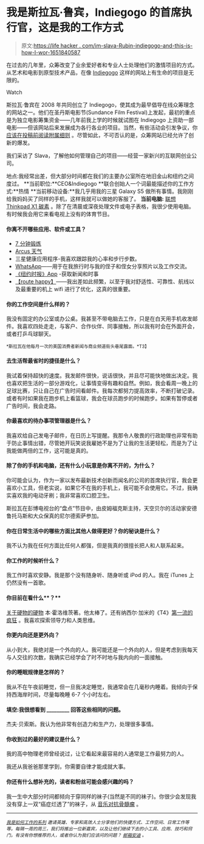 # 我是斯拉瓦·鲁宾，Indiegogo 的首席执行官，这是我的工作方式

> 原文:[https://life hacker . com/im-slava-Rubin-indiegogo-and-this-is-how-I-wor-1651840587](https://lifehacker.com/im-slava-rubin-ceo-of-indiegogo-and-this-is-how-i-wor-1651840587)

在过去的几年里，众筹改变了业余爱好者和专业人士处理他们的激情项目的方式。从艺术和电影到原型技术产品，在像 [Indiegogo](http://www.indiegogo.com) 这样的网站上有生命的项目是无限的。

Watch

斯拉瓦·鲁宾在 2008 年共同创立了 Indiegogo，使其成为最早倡导在线众筹理念的网站之一。他们在圣丹斯电影节(Sundance Film Festival)上发起，最初的重点是为独立电影筹集资金——几年前我上学的时候就试图在 Indiegogo 上资助一部电影——但该网站后来发展成为各行各业的项目。当然，有些活动会引发争议，你 [应该在投稿前阅读附属细则](https://lifehacker.com/should-i-contribute-to-crowdfunding-campaigns-like-kic-1645706301) 。尽管如此，不可否认的是，众筹网站已经允许了创新的爆发。

我们采访了 Slava，了解他如何管理自己的项目——经营一家新兴的互联网创业公司。

地点:我经常出差，但大部分时间都在我们的主要办公室所在地旧金山和纽约之间度过。
**当前职位:**CEO&Indiegogo
**联合创始人一个词最能描述你的工作方式:**热情
**当前移动设备:**我几乎用我的三星 Galaxy S5 做所有事情。我刚刚给我妈妈买了同样的手机，这样我就可以做她的客服了。
**当前电脑:** [联想 Thinkpad X1 碳素](https://gizmodo.com/lenovo-thinkpad-x1-carbon-review-what-the-future-of-la-5935723) 。除了在清晨或深夜处理文件或电子表格，我很少使用电脑。有时候我会用它来看电视上没有的体育节目。

#### 你离不开哪些应用、软件或工具？

*   [7 分钟锻炼](http://lifehacker.com/get-the-scientific-7-minute-workout-on-any-device-with-1650447296)
*   [Arcus 天气](http://www.arcusweather.com/)
*   三星健康应用程序-我喜欢跟踪我的心率和步行步数。
*   [WhatsApp](http://lifehacker.com/whats-the-deal-with-all-these-messaging-apps-1561543034)——用于在我旅行时与我的侄子和侄女分享照片以及工作交流。
*   [《纽约时报》App](http://www.nytimes.com/services/mobile/) -获取新闻和时事
*   [【route happy】](http://lifehacker.com/routehappy-ranks-flights-based-on-the-best-experience-a-5971790)——我出差如此频繁，以至于我对舒适性、可靠性、航线以及最重要的机上 wifi 进行了优化，这真的很重要。

#### 你的工作空间是什么样的？

我没有固定的办公室或办公桌。我甚至不带电脑去工作，只是在白天用手机收发邮件。我喜欢四处走走，与客户、合作伙伴、同事接触，所以我有时会在外面开会，或者打乒乓球聊天。

<small>*斯拉瓦在他每月一次的美国消费者新闻与商业频道街头巷尾露面。*T3】</small>

#### 去生活帮最省时的捷径是什么？

我试着保持超快的速度。我发邮件很快，说话很快，并且尽可能快地做出决定。我也喜欢把生活的一部分游戏化，让事情变得有趣和自然。例如，我会看周一晚上的足球比赛，只让自己在广告时间看邮件。我每次都努力提高效率，不断打破记录。或者有时如果我在跑步机上看篮球，我会在球员跑步的时候跑步。如果有暂停或者广告时间，我会走路。

#### 你最喜欢的待办事项管理器是什么？

我喜欢给自己发电子邮件，在日历上写提醒。我那令人敬畏的行政助理也非常有助于防止事情出错，尽管她开玩笑说我雇她不是为了让我的生活更轻松，而是为了让我能做两倍的工作，这可能是真的。

#### 除了你的手机和电脑，还有什么小玩意是你离不开的，为什么？

你可能会认为，作为一家以发布最新技术创新而闻名的公司的首席执行官，我会更喜欢小工具，但老实说，如果它不在我的手机上，我可能不会使用它。不过，我确实喜欢我的电动牙刷；我非常喜欢口腔卫生。

斯拉瓦在彭博电视台的“盘点”节目中，由皮姆福克斯主持，天空贝尔的活动家安德鲁托马斯和大众保真的尼尔德索萨参加。

#### 你在日常生活中的哪些方面比其他人做得更好？你的秘诀是什么？

我不认为我在任何方面比任何人都强，但是我真的很擅长把人和人联系起来。

#### 你工作的时候听什么？

我工作时喜欢安静。我是那个没有随身听、随身听或 iPod 的人。我在 iTunes 上仍然没有一首歌。

#### 你目前在看什么**？**

[关于硬物的硬物](http://www.amazon.com/gp/product/B00DQ845EA?asc_campaign=InlineText&asc_refurl=https://lifehacker.com/im-slava-rubin-ceo-of-indiegogo-and-this-is-how-i-wor-1651840587&asc_source=&btkr=1&tag=kinjalifehackerlink-20) 本·霍洛维茨著。他太棒了。还有纳西尔·加米的《T4》[第一流的疯狂](http://www.amazon.com/gp/product/B004IYIUN8?asc_campaign=InlineText&asc_refurl=https://lifehacker.com/im-slava-rubin-ceo-of-indiegogo-and-this-is-how-i-wor-1651840587&asc_source=&btkr=1&tag=kinjalifehackerlink-20) 。我喜欢探索领导力和人类思维。

#### 你更内向还是更外向？

从小到大，我绝对是一个外向的人。我可能还是一个外向的人，但是考虑到我每天与人交往的次数，我确实已经学会了时不时地与我内向的一面接触。

#### 你的睡眠规律是怎样的？

我从不在午夜前睡觉，但一旦我决定睡觉，我通常会在几毫秒内睡着。我倾向于保持西海岸时间，尽量每晚睡 6-7 个小时左右。

#### 填空:我很想看到 _________ 回答这些相同的问题。

杰夫·贝索斯。我认为他非常有创造力和生产力，处理很多事情。

#### 你收到过的最好的建议是什么？

我的高中物理老师曾经说过，让它看起来最容易的人通常是工作最努力的人。

我还从我爸爸那里学到，你需要自律才能成就大事。

#### 你还有什么想补充的，读者和粉丝可能会感兴趣的吗？

我一生中大部分时间都倾向于穿同样的袜子(当然是不同的袜子)。你很少会发现我没有穿上一双“癌症烂透了”的袜子，从 [音乐对抗骨髓瘤](http://www.musicagainstmyeloma.org/) 。

* * *

<small></small>*[<small>*我是如何工作的系列*</small>](http://lifehacker.com/how-i-work/) <small>*邀请英雄、专家和高效人士分享他们的快捷方式、工作空间、日常工作等等。每隔一周的周三，我们将推出一位新嘉宾，以及让他们继续下去的小工具、应用、技巧和窍门。有没有你想推荐的人，或者你认为我们应该问的问题？*</small> [<small>*邮箱安迪*</small>](mailto:andy@lifehacker.com) <small>*。*</small>*